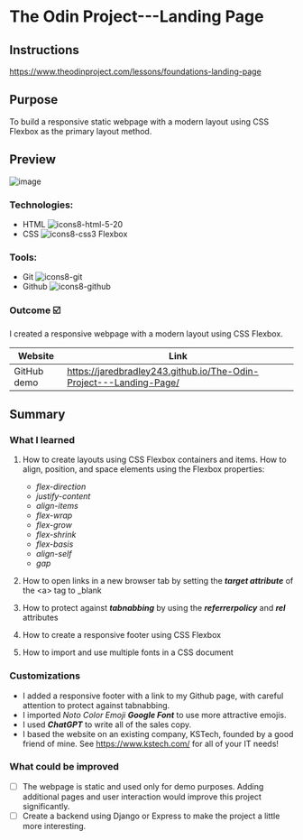 
# The Odin Project---Landing Page


## Instructions

https://www.theodinproject.com/lessons/foundations-landing-page
## Purpose

To build a responsive static webpage with a modern layout using CSS Flexbox as the primary layout method.  
## Preview

![image](https://user-images.githubusercontent.com/107898107/213647521-565e6d86-2493-49d9-b979-a4228aa49166.png)

### Technologies:

* HTML  ![icons8-html-5-20](https://user-images.githubusercontent.com/107898107/211131200-886e1ba5-3979-4083-a037-b9bffdbedc2d.svg)
* CSS ![icons8-css3](https://user-images.githubusercontent.com/107898107/211131340-f2d93c1f-30d0-4d7c-bd9d-78bf6dc99c95.svg) Flexbox

### Tools:
* Git ![icons8-git](https://user-images.githubusercontent.com/107898107/211131596-fdb65679-35fb-4d60-8ca2-5ec536487391.svg)
* Github ![icons8-github](https://user-images.githubusercontent.com/107898107/211131605-60836c1f-9fe5-4567-a6f1-6afb2dfce9b6.svg)

### Outcome :ballot_box_with_check:
I created a responsive webpage with a modern layout using CSS Flexbox.

| Website | Link | 
| ------------- | ------------- | 
| GitHub demo | https://jaredbradley243.github.io/The-Odin-Project---Landing-Page/ | ## Summary

## Summary

### What I learned
1. How to create layouts using CSS Flexbox containers and items. How to align, position, and space elements using the Flexbox properties: <br>
   * <i>flex-direction</i>
   * <i>justify-content</i>
   * <i>align-items</i>
   * <i>flex-wrap</i>
   * <i>flex-grow</i>
   * <i>flex-shrink</i>
   * <i>flex-basis</i>
   * <i>align-self</i>
   * <i>gap</i>

2. How to open links in a new browser tab by setting the <b><i>target attribute</i></b> of the \<a> tag to _blank

3. How to protect against <b><i>tabnabbing</i></b> by using the <b><i>referrerpolicy</i></b> and <b><i>rel</i></b> attributes

4. How to create a responsive footer using CSS Flexbox

5. How to import and use multiple fonts in a CSS document

### Customizations
* I added a responsive footer with a link to my Github page, with careful attention to protect against tabnabbing.
* I imported <i>Noto Color Emoji</i> <i><b>Google Font</b></i> to use more attractive emojis.
* I used <b><i>ChatGPT</b></i> to write all of the sales copy.
* I based the website on an existing company, KSTech, founded by a good friend of mine. See https://www.kstech.com/ for all of your IT needs! 

### What could be improved
- [ ] The webpage is static and used only for demo purposes. Adding additional pages and user interaction would improve this project significantly.
- [ ] Create a backend using Django or Express to make the project a little more interesting.
